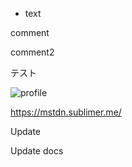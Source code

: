 * text

comment

comment2

テスト

![profile](https://user-images.githubusercontent.com/18162391/150670033-3483926e-dde6-4399-b29a-bf1c371712ae.png)


https://mstdn.sublimer.me/

Update

Update docs